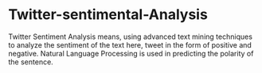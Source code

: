 # Twitter-sentimental-Analysis
Twitter Sentiment Analysis means, using advanced text mining techniques to analyze the sentiment of the text here, tweet in the form of positive and negative. Natural Language Processing is used in predicting the polarity of the sentence.
